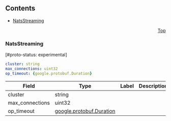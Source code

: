 <a name="top"></a>

## Contents
  - [NatsStreaming](#nats.NatsStreaming)



<a name="github.com/solo-io/gloo/pkg/plugins/nats-streaming/nats_streaming_filter"></a>
<p align="right"><a href="#top">Top</a></p>




<a name="nats.NatsStreaming"></a>

### NatsStreaming
[#proto-status: experimental]


```yaml
cluster: string
max_connections: uint32
op_timeout: {google.protobuf.Duration}

```
| Field | Type | Label | Description |
| ----- | ---- | ----- | ----------- |
| cluster | string |  |  |
| max_connections | uint32 |  |  |
| op_timeout | [google.protobuf.Duration](https://developers.google.com/protocol-buffers/docs/reference/csharp/class/google/protobuf/well-known-types/duration) |  |  |





 

 

 

